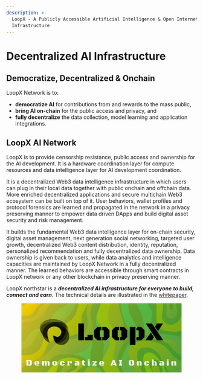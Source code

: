 ```yaml
---
description: >-
  LoopX - A Publicly Accessible Artificial Intelligence & Open Internet
  Infrastructure
---
```


# Decentralized AI Infrastructure

## Democratize, Decentralized & Onchain

LoopX Network is to:

* **democratize AI** for contributions from and rewards to the mass public,
* **bring AI on-chain** for the public access and privacy, and
* **fully decentralize** the data collection, model learning and application integrations.

## LoopX AI Network

LoopX is to provide censorship resistance, public access and ownership for the AI development. It is a hardware coordination layer for compute resources and data intelligence layer for AI development coordination.

It is a decentralized Web3 data intelligence infrastructure in which users can plug in their local data together with public onchain and offchain data. More enriched decentralized applications and secure multichain Web3 ecosystem can be built on top of it. User behaviors, wallet profiles and protocol forensics are learned and propagated in the network in a privacy preserving manner to empower data driven DApps and build digital asset security and risk management.

It builds the fundamental Web3 data intelligence layer for on-chain security, digital asset management, next generation social networking, targeted user growth, decentralized Web3 content distribution, identity, reputation, personalized recommendation and fully decentralized data ownership. Data ownership is given back to users, while data analytics and intelligence capacities are maintained by LoopX Network in a fully decentralized manner. The learned behaviors are accessible through smart contracts in LoopX network or any other blockchain in privacy preserving manner.

LoopX northstar is a _**decentralized AI infrastructure for everyone to build, connect and earn**_. The technical details are illustrated in the [whitepaper](https://www.loopx.network/whitepaper.pdf).

<figure><img src="../.gitbook/assets/Group 468.png" alt=""><figcaption></figcaption></figure>
